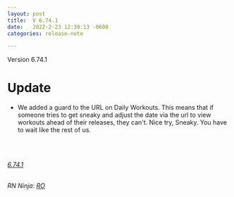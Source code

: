 ```yaml
---
layout: post
title:  V 6.74.1
date:   2022-2-23 12:39:13 -0600
categories: release-note

---
```

Version 6.74.1  

# Update
- We added a guard to the URL on Daily Workouts. This means that if someone tries to get sneaky and adjust the date via the url to view workouts ahead of their releases, they can't. Nice try, Sneaky. You have to wait like the rest of us. 

<br/>




<br/>


*[6.74.1](https://github.com/streetparking/my-streetparking/releases/tag/v6.74.1)*
<br/>
<br/>
 
_RN Ninja: [RO](https://github.com/robyanna)_
 
 
 